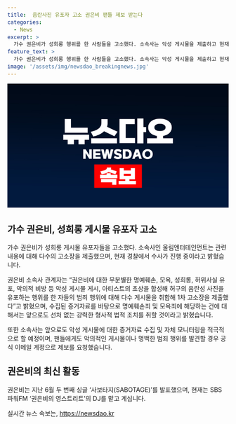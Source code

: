 ```yaml
---
title:  음란사진 유포자 고소 권은비 팬들 제보 받는다
categories:
  - News
excerpt: >
  가수 권은비가 성희롱 행위를 한 사람들을 고소했다. 소속사는 악성 게시물을 제출하고 현재 경찰이 수사 중이라고 전했으며, 향후 강력한 법적 조치를 취할 것이라고 밝혔다. 또한, 악성 게시물에 대한 자체 모니터링을 강화하고 팬들에게 제보를 요청했다. 최근에는 싱글 사보타지(SABOTAGE)를 발표하고, SBS 파워FM 권은비의 영스트리트 DJ로 활동 중이다.
feature_text: >
  가수 권은비가 성희롱 행위를 한 사람들을 고소했다. 소속사는 악성 게시물을 제출하고 현재 경찰이 수사 중이라고 전했으며, 향후 강력한 법적 조치를 취할 것이라고 밝혔다. 또한, 악성 게시물에 대한 자체 모니터링을 강화하고 팬들에게 제보를 요청했다. 최근에는 싱글 사보타지(SABOTAGE)를 발표하고, SBS 파워FM 권은비의 영스트리트 DJ로 활동 중이다.
image: '/assets/img/newsdao_breakingnews.jpg'
---
```


<p><img src="/assets/img/newsdao_breakingnews.jpg" alt="bookingtag 속보" /></p>

<h2 data-ke-size="size26">가수 권은비, 성희롱 게시물 유포자 고소</h2>

<p>가수 권은비가 성희롱 게시물 유포자들을 고소했다. 소속사인 울림엔터테인먼트는 관련 내용에 대해 다수의 고소장을 제출했으며, 현재 경찰에서 수사가 진행 중이라고 밝혔습니다.</p>

<p data-ke-size="size16">권은비 소속사 관계자는 “권은비에 대한 무분별한 명예훼손, 모욕, 성희롱, 허위사실 유포, 악의적 비방 등 악성 게시물 게시, 아티스트의 초상을 합성해 허구의 음란성 사진을 유포하는 행위를 한 자들의 범죄 행위에 대해 다수 게시물을 취합해 1차 고소장을 제출했다”고 밝혔으며, 수집된 증거자료를 바탕으로 명예훼손죄 및 모욕죄에 해당하는 건에 대해서는 앞으로도 선처 없는 강력한 형사적 법적 조치를 취할 것이라고 밝혔습니다.</p>

<p data-ke-size="size16">또한 소속사는 앞으로도 악성 게시물에 대한 증거자료 수집 및 자체 모니터링을 적극적으로 할 예정이며, 팬들에게도 악의적인 게시물이나 명백한 범죄 행위를 발견할 경우 공식 이메일 계정으로 제보를 요청했습니다.</p>

<h2 data-ke-size="size26">권은비의 최신 활동</h2>

<p>권은비는 지난 6월 두 번째 싱글 ‘사보타지(SABOTAGE)’를 발표했으며, 현재는 SBS 파워FM ‘권은비의 영스트리트’의 DJ를 맡고 계십니다.</p>
실시간 뉴스 속보는, <a href="https://newsdao.kr" rel="dofollow">https://newsdao.kr</a>


